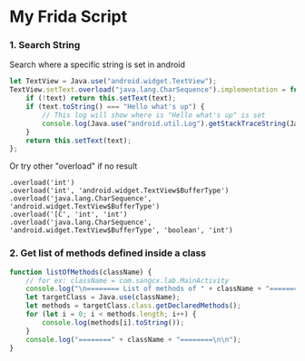 # My Frida Script

### 1. Search String

Search where a specific string is set in android

```javascript
let TextView = Java.use("android.widget.TextView");
TextView.setText.overload("java.lang.CharSequence").implementation = function (text) {
    if (!text) return this.setText(text);
    if (text.toString() === "Hello what's up") {
        // This log will show where is "Hello what's up" is set
        console.log(Java.use("android.util.Log").getStackTraceString(Java.use("java.lang.Exception").$new()));
    }
    return this.setText(text);
};
```

Or try other "overload" if no result

```
.overload('int')
.overload('int', 'android.widget.TextView$BufferType')
.overload('java.lang.CharSequence', 'android.widget.TextView$BufferType')
.overload('[C', 'int', 'int')
.overload('java.lang.CharSequence', 'android.widget.TextView$BufferType', 'boolean', 'int')
```

### 2. Get list of methods defined inside a class

```javascript
function listOfMethods(className) {
    // for ex: className = com.sangcx.lab.MainActivity
    console.log("\n======== List of methods of " + className + "========");
    let targetClass = Java.use(className);
    let methods = targetClass.class.getDeclaredMethods();
    for (let i = 0; i < methods.length; i++) {
        console.log(methods[i].toString());
    }
    console.log("========" + className + "========\n\n");
}
```
